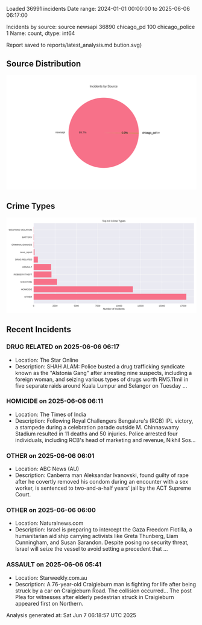 
Loaded 36991 incidents
Date range: 2024-01-01 00:00:00 to 2025-06-06 06:17:00

Incidents by source:
source
newsapi           36890
chicago_pd          100
chicago_police        1
Name: count, dtype: int64

Report saved to reports/latest_analysis.md
bution.svg)

## Source Distribution
![Source Distribution](images/source_distribution.svg)

## Crime Types
![Crime Types](images/crime_types.svg)

## Recent Incidents

### DRUG RELATED on 2025-06-06 06:17
- Location: The Star Online
- Description: SHAH ALAM: Police busted a drug trafficking syndicate known as the "Alstonia Gang" after arresting nine suspects, including a foreign woman, and seizing various types of drugs worth RM5.11mil in five separate raids around Kuala Lumpur and Selangor on Tuesday …


### HOMICIDE on 2025-06-06 06:11
- Location: The Times of India
- Description: Following Royal Challengers Bengaluru's (RCB) IPL victory, a stampede during a celebration parade outside M. Chinnaswamy Stadium resulted in 11 deaths and 50 injuries. Police arrested four individuals, including RCB's head of marketing and revenue, Nikhil Sos…


### OTHER on 2025-06-06 06:01
- Location: ABC News (AU)
- Description: Canberra man Aleksandar Ivanovski, found guilty of rape after he covertly removed his condom during an encounter with a sex worker, is sentenced to two-and-a-half years' jail by the ACT Supreme Court.


### OTHER on 2025-06-06 06:00
- Location: Naturalnews.com
- Description: Israel is preparing to intercept the Gaza Freedom Flotilla, a humanitarian aid ship carrying activists like Greta Thunberg, Liam Cunningham, and Susan Sarandon. Despite posing no security threat, Israel will seize the vessel to avoid setting a precedent that …


### ASSAULT on 2025-06-06 05:41
- Location: Starweekly.com.au
- Description: A 76-year-old Craigieburn man is fighting for life after being struck by a car on Craigieburn Road. The collision occurred...
The post Plea for witnesses after elderly pedestrian struck in Craigieburn appeared first on Northern.

Analysis generated at: Sat Jun  7 06:18:57 UTC 2025
